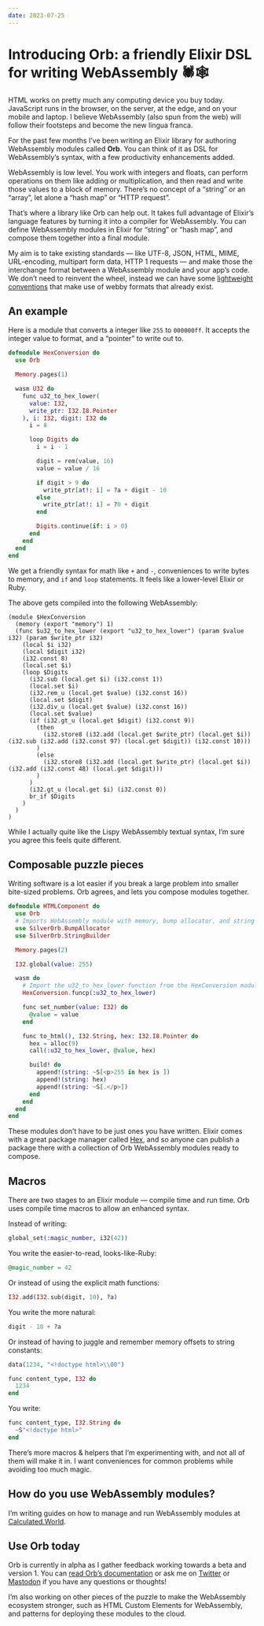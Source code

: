 ```yaml
---
date: 2023-07-25
---
```


# Introducing Orb: a friendly Elixir DSL for writing WebAssembly 🕷️🕸️

HTML works on pretty much any computing device you buy today. JavaScript runs in the browser, on the server, at the edge, and on your mobile and laptop. I believe WebAssembly (also spun from the web) will follow their footsteps and become the new lingua franca.

For the past few months I’ve been writing an Elixir library for authoring WebAssembly modules called **Orb**. You can think of it as DSL for WebAssembly’s syntax, with a few productivity enhancements added.

WebAssembly is low level. You work with integers and floats, can perform operations on them like adding or multiplication, and then read and write those values to a block of memory. There’s no concept of a “string” or an “array”, let alone a “hash map” or “HTTP request”.

That’s where a library like Orb can help out. It takes full advantage of Elixir’s language features by turning it into a compiler for WebAssembly. You can define WebAssembly modules in Elixir for “string” or “hash map”, and compose them together into a final module.

My aim is to take existing standards — like UTF-8, JSON, HTML, MIME, URL-encoding, multipart form data, HTTP 1 requests — and make those the interchange format between a WebAssembly module and your app’s code. We don’t need to reinvent the wheel, instead we can have some [lightweight conventions](https://calculated.world/conventions) that make use of webby formats that already exist.

## An example

Here is a module that converts a integer like `255` to `000000ff`. It accepts the integer value to format, and a “pointer” to write out to.

```elixir
defmodule HexConversion do
  use Orb

  Memory.pages(1)

  wasm U32 do
    func u32_to_hex_lower(
      value: I32,
      write_ptr: I32.I8.Pointer
    ), i: I32, digit: I32 do
      i = 8

      loop Digits do
        i = i - 1

        digit = rem(value, 16)
        value = value / 16

        if digit > 9 do
          write_ptr[at!: i] = ?a + digit - 10
        else
          write_ptr[at!: i] = ?0 + digit
        end

        Digits.continue(if: i > 0)
      end
    end
  end
end
```

We get a friendly syntax for math like `+` and `-`, conveniences to write bytes to memory, and `if` and `loop` statements. It feels like a lower-level Elixir or Ruby.

The above gets compiled into the following WebAssembly:

```wasm
(module $HexConversion
  (memory (export "memory") 1)
  (func $u32_to_hex_lower (export "u32_to_hex_lower") (param $value i32) (param $write_ptr i32)
    (local $i i32)
    (local $digit i32)
    (i32.const 8)
    (local.set $i)
    (loop $Digits
      (i32.sub (local.get $i) (i32.const 1))
      (local.set $i)
      (i32.rem_u (local.get $value) (i32.const 16))
      (local.set $digit)
      (i32.div_u (local.get $value) (i32.const 16))
      (local.set $value)
      (if (i32.gt_u (local.get $digit) (i32.const 9))
        (then
          (i32.store8 (i32.add (local.get $write_ptr) (local.get $i)) (i32.sub (i32.add (i32.const 97) (local.get $digit)) (i32.const 10)))
        )
        (else
          (i32.store8 (i32.add (local.get $write_ptr) (local.get $i)) (i32.add (i32.const 48) (local.get $digit)))
        )
      )
      (i32.gt_u (local.get $i) (i32.const 0))
      br_if $Digits
    )
  )
)
```

While I actually quite like the Lispy WebAssembly textual syntax, I’m sure you agree this feels quite different.

## Composable puzzle pieces

Writing software is a lot easier if you break a large problem into smaller bite-sized problems. Orb agrees, and lets you compose modules together.

```elixir
defmodule HTMLComponent do
  use Orb
  # Imports WebAssembly module with memory, bump allocator, and string joining.
  use SilverOrb.BumpAllocator
  use SilverOrb.StringBuilder

  Memory.pages(2)

  I32.global(value: 255)

  wasm do
    # Import the u32_to_hex_lower function from the HexConversion module above.
    HexConversion.funcp(:u32_to_hex_lower)

    func set_number(value: I32) do
      @value = value
    end

    func to_html(), I32.String, hex: I32.I8.Pointer do
      hex = alloc(9)
      call(:u32_to_hex_lower, @value, hex)

      build! do
        append!(string: ~S[<p>255 in hex is ])
        append!(string: hex)
        append!(string: ~S[.</p>])
      end
    end
  end
end
```

These modules don’t have to be just ones you have written. Elixir comes with a great package manager called [Hex](https://hex.pm), and so anyone can publish a package there with a collection of Orb WebAssembly modules ready to compose.

## Macros

There are two stages to an Elixir module — compile time and run time. Orb uses compile time macros to allow an enhanced syntax.

Instead of writing:

```elixir
global_set(:magic_number, i32(42))
```

You write the easier-to-read, looks-like-Ruby:

```elixir
@magic_number = 42
```

Or instead of using the explicit math functions:

```elixir
I32.add(I32.sub(digit, 10), ?a)
```

You write the more natural:

```elixir
digit - 10 + ?a
```

Or instead of having to juggle and remember memory offsets to string constants:

```elixir
data(1234, "<!doctype html>\\00")

func content_type, I32 do
  1234
end
```

You write:

```elixir
func content_type, I32.String do
  ~S"<!doctype html>"
end
```

There’s more macros & helpers that I’m experimenting with, and not all of them will make it in. I want conveniences for common problems while avoiding too much magic.

## How do you use WebAssembly modules?

I’m writing guides on how to manage and run WebAssembly modules at [Calculated.World](https://calculated.world).

## Use Orb today

Orb is currently in alpha as I gather feedback working towards a beta and version 1. You can [read Orb’s documentation](https://hexdocs.pm/orb/) or ask me on [Twitter](http://twitter.com/royalicing/status/1651430346821623809) or [Mastodon]() if you have any questions or thoughts!

I’m also working on other pieces of the puzzle to make the WebAssembly ecosystem stronger, such as HTML Custom Elements for WebAssembly, and patterns for deploying these modules to the cloud.
